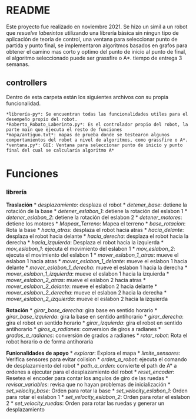 # README
Este proyecto fue realizado en noviembre 2021. Se hizo un simil a un robot que *resuelve laberintos* utilizando una librería básica sin ningun tipo de aplicación de teoría de control, una ventana para seleccionar punto de partida y punto final, se implementaron algoritmos basados en grafos para obtener el camino mas corto y optimo del punto de inicio al punto de final, el algoritmo seleccionado puede ser grassfire o A*. tiempo de entrega 3 semanas.

## controllers
Dentro de esta carpeta están los siguientes archivos con su propia funcionalidad.

    *librería-py*: Se encuentran todas las funcionalidades utiles para el desempeño propio del robot.
    *Roberto_Robato_Laberinto.py*: Es el controlador propio del robot, la parte main que ejecuta el resto de funciones
    *mapa/antiguo.txt*: mapas de prueba donde se testearon algunos comportamientos del robot a nivel de algoritmos, como grassfire o A*.
    *ventana.py*: GUI: Ventana para seleccionar punto de inicio y punto final del cual se calcularía algoritmo A*

# Funciones
### librería
**Traslación**
    * *desplazamiento*: desplaza el robot
    * *detener_base*: detiene la rotación de la base
    * *detener_eslabon_1*: detiene la rotación del eslabon 1
    * *detener_eslabon_2*: detiene la rotación del eslabon 2
    * *detener_motores*: detiene los motores
    * *Mapear_Terreno*: Mapea el terreno
    * *base_rotacion*: Rota la base
    * *hacia_atras*: desplaza el robot hacia atras
    * *hacia_delante*: desplaza el robot hacia delante
    * *hacia_derecha*: desplaza el robot hacia la derecha
    * *hacia_izquierda*: Desplaza el robot hacia la izquierda
    * *mov_eslabon_1*: ejecuta el movimiento del eslabon 1
    * *mov_eslabon_2*: ejecuta el movimiento del eslabon 1
    * *mover_eslabon_1_atras*: mueve el eslabon 1 hacia atras
    * *mover_eslabon_1_delante*: mueve el eslabon 1 hacia delante
    * *mover_eslabon_1_derecha*: mueve el eslabon 1 hacia la derecha
    * *mover_eslabon_1_izquierda*: mueve el eslabon 1 hacia la izquierda
    * *mover_eslabon_2_atras*: mueve el eslabon 2 hacia atras
    * *mover_eslabon_2_delante*: mueve el eslabon 2 hacia delante
    * *mover_eslabon_2_derecha*: mueve el eslabon 2 hacia la derecha
    * *mover_eslabon_2_izquierda*: mueve el eslabon 2 hacia la izquierda

**Rotación**
    * *girar_base_derecha*: gira base en sentido horario
    * *girar_base_izquierda*: gira la base en sentido antihorario
    * *girar_derecha*: gira el robot en sentido horario
    * *girar_izquierda*: gira el robot en sentido antihorario
    * *giros_a_radianes*: conversion de giros a radianes
    * *grados_a_radianes*: conversión de grados a radianes
    * *rotar_robot*: Rota el robot horario o de forma antihoraria

**Funionalidades de apoyo**
    * *explorar*: Explora el mapa
    * *limite_sensores*: Verifica sensores para evitar colision
    * *orden_a_robot*: ejecuta el comando de desplazamiento del robot
    * *path_a_orden*: convierte el path de A* a ordenes a ejecutar para el desplazamiento del robot
    * *reset_encoder*: Resetea el encoder para contar los angulos de giro de las ruedas
    * *revisar_variables*: revisa que no hayan problemas de inicialización
    * *set_velocity_base*: Orden para rotar la base
    * *set_velocity_eslabon_1*: Orden para rotar el eslabon 1
    * *set_velocity_eslabon_2*: Orden para rotar el eslabon 2
    * *set_velocity_ruedas*: Orden para rotar las ruedas y generar un desplazamiento